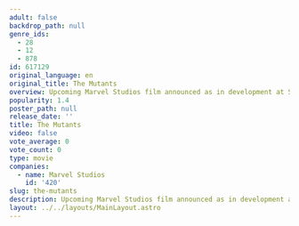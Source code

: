 ```yaml
---
adult: false
backdrop_path: null
genre_ids:
  - 28
  - 12
  - 878
id: 617129
original_language: en
original_title: The Mutants
overview: Upcoming Marvel Studios film announced as in development at SDCC 2019.
popularity: 1.4
poster_path: null
release_date: ''
title: The Mutants
video: false
vote_average: 0
vote_count: 0
type: movie
companies:
  - name: Marvel Studios
    id: '420'
slug: the-mutants
description: Upcoming Marvel Studios film announced as in development at SDCC 2019.
layout: ../../layouts/MainLayout.astro
---
```



